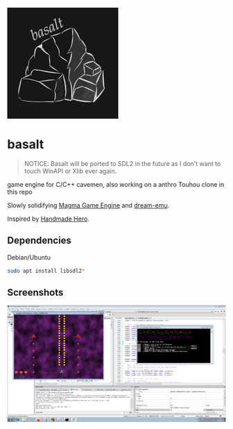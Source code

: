 ![basalt](misc/logo_small.png)

# basalt

> NOTICE: Basalt will be ported to SDL2 in the future as I don't want to touch WinAPI or Xlib ever again.

game engine for C/C++ cavemen, also working on a anthro Touhou clone in this repo

Slowly solidifying [Magma Game Engine](https://github.com/bramtechs/RaylibMagmaEngine) and [dream-emu](https://github.com/bramtechs/dream-emu).

Inspired by [Handmade Hero](https://handmadehero.org/).

## Dependencies

Debian/Ubuntu

```bash
sudo apt install libsdl2*
```

## Screenshots

![Preview](screenshots/windows7_2.PNG)
